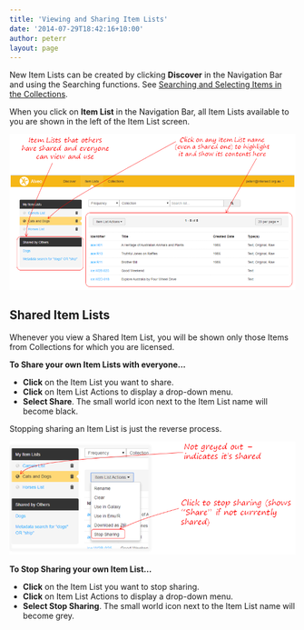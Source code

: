 ```yaml
---
title: 'Viewing and Sharing Item Lists'
date: '2014-07-29T18:42:16+10:00'
author: peterr
layout: page
---
```


New Item Lists can be created by clicking **Discover** in the Navigation Bar and using the Searching functions. See [Searching and Selecting Items in the Collections](/alveo-help/discovering-and-searching-the-collections/searching-and-selecting-items-in-the-collections "Searching and Selecting Items in the Collections").

When you click on **Item List** in the Navigation Bar, all Item Lists available to you are shown in the left of the Item List screen.

![ItemLists](assets/files/2014/07/ItemLists.png)

## **Shared Item Lists**

Whenever you view a Shared Item List, you will be shown only those Items from Collections for which you are licensed.

 **To Share your own Item Lists with everyone…**

- **Click** on the Item List you want to share.
- **Click** on Item List Actions to display a drop-down menu.
- **Select Share**. The small world icon next to the Item List name will become black.



Stopping sharing an Item List is just the reverse process.

![SharingItemLists](assets/files/2014/07/SharingItemLists.png)

 **To Stop Sharing your own Item List…**

- **Click** on the Item List you want to stop sharing.
- **Click** on Item List Actions to display a drop-down menu.
- **Select Stop Sharing**. The small world icon next to the Item List name will become grey.



